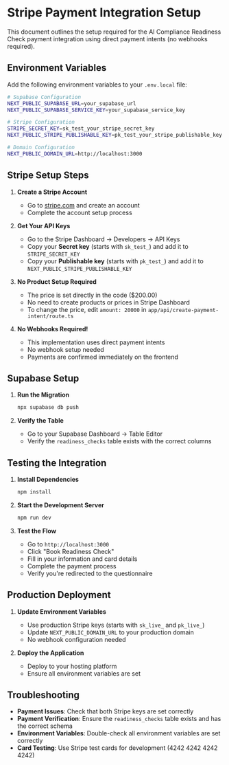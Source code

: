 # Stripe Payment Integration Setup

This document outlines the setup required for the AI Compliance Readiness Check payment integration using direct payment intents (no webhooks required).

## Environment Variables

Add the following environment variables to your `.env.local` file:

```bash
# Supabase Configuration
NEXT_PUBLIC_SUPABASE_URL=your_supabase_url
NEXT_PUBLIC_SUPABASE_SERVICE_KEY=your_supabase_service_key

# Stripe Configuration
STRIPE_SECRET_KEY=sk_test_your_stripe_secret_key
NEXT_PUBLIC_STRIPE_PUBLISHABLE_KEY=pk_test_your_stripe_publishable_key

# Domain Configuration
NEXT_PUBLIC_DOMAIN_URL=http://localhost:3000
```

## Stripe Setup Steps

1. **Create a Stripe Account**
   - Go to [stripe.com](https://stripe.com) and create an account
   - Complete the account setup process

2. **Get Your API Keys**
   - Go to the Stripe Dashboard → Developers → API Keys
   - Copy your **Secret key** (starts with `sk_test_`) and add it to `STRIPE_SECRET_KEY`
   - Copy your **Publishable key** (starts with `pk_test_`) and add it to `NEXT_PUBLIC_STRIPE_PUBLISHABLE_KEY`

3. **No Product Setup Required**
   - The price is set directly in the code ($200.00)
   - No need to create products or prices in Stripe Dashboard
   - To change the price, edit `amount: 20000` in `app/api/create-payment-intent/route.ts`

4. **No Webhooks Required!**
   - This implementation uses direct payment intents
   - No webhook setup needed
   - Payments are confirmed immediately on the frontend

## Supabase Setup

1. **Run the Migration**
   ```bash
   npx supabase db push
   ```

2. **Verify the Table**
   - Go to your Supabase Dashboard → Table Editor
   - Verify the `readiness_checks` table exists with the correct columns

## Testing the Integration

1. **Install Dependencies**
   ```bash
   npm install
   ```

2. **Start the Development Server**
   ```bash
   npm run dev
   ```

3. **Test the Flow**
   - Go to `http://localhost:3000`
   - Click "Book Readiness Check"
   - Fill in your information and card details
   - Complete the payment process
   - Verify you're redirected to the questionnaire

## Production Deployment

1. **Update Environment Variables**
   - Use production Stripe keys (starts with `sk_live_` and `pk_live_`)
   - Update `NEXT_PUBLIC_DOMAIN_URL` to your production domain
   - No webhook configuration needed

2. **Deploy the Application**
   - Deploy to your hosting platform
   - Ensure all environment variables are set

## Troubleshooting

- **Payment Issues**: Check that both Stripe keys are set correctly
- **Payment Verification**: Ensure the `readiness_checks` table exists and has the correct schema
- **Environment Variables**: Double-check all environment variables are set correctly
- **Card Testing**: Use Stripe test cards for development (4242 4242 4242 4242)

